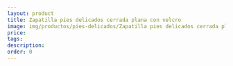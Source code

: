 ```yaml
---
layout: product
title: Zapatilla pies delicados cerrada plana con velcro
image: img/productos/pies-delicados/Zapatilla pies delicados cerrada plana con velcro=.webp
price: 
tags: 
description: 
order: 0
---
```

